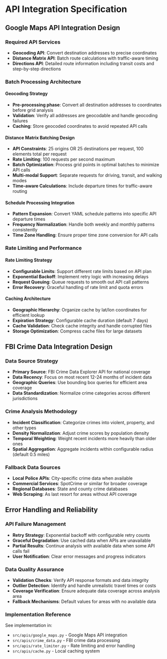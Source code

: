 # API Integration Specification

## Google Maps API Integration Design

### Required API Services
- **Geocoding API**: Convert destination addresses to precise coordinates
- **Distance Matrix API**: Batch route calculations with traffic-aware timing
- **Directions API**: Detailed route information including transit costs and step-by-step directions

### Batch Processing Architecture

#### Geocoding Strategy
- **Pre-processing phase**: Convert all destination addresses to coordinates before grid analysis
- **Validation**: Verify all addresses are geocodable and handle geocoding failures
- **Caching**: Store geocoded coordinates to avoid repeated API calls

#### Distance Matrix Batching Design
- **API Constraints**: 25 origins OR 25 destinations per request, 100 elements total per request
- **Rate Limiting**: 100 requests per second maximum
- **Batch Optimization**: Process grid points in optimal batches to minimize API calls
- **Multi-modal Support**: Separate requests for driving, transit, and walking modes
- **Time-aware Calculations**: Include departure times for traffic-aware routing

#### Schedule Processing Integration
- **Pattern Expansion**: Convert YAML schedule patterns into specific API departure times
- **Frequency Normalization**: Handle both weekly and monthly patterns consistently
- **Time Zone Handling**: Ensure proper time zone conversion for API calls

### Rate Limiting and Performance

#### Rate Limiting Strategy
- **Configurable Limits**: Support different rate limits based on API plan
- **Exponential Backoff**: Implement retry logic with increasing delays
- **Request Queuing**: Queue requests to smooth out API call patterns
- **Error Recovery**: Graceful handling of rate limit and quota errors

#### Caching Architecture
- **Geographic Hierarchy**: Organize cache by lat/lon coordinates for efficient lookup
- **Expiration Strategy**: Configurable cache duration (default 7 days)
- **Cache Validation**: Check cache integrity and handle corrupted files
- **Storage Optimization**: Compress cache files for large datasets

## FBI Crime Data Integration Design

### Data Source Strategy
- **Primary Source**: FBI Crime Data Explorer API for national coverage
- **Data Recency**: Focus on most recent 12-24 months of incident data
- **Geographic Queries**: Use bounding box queries for efficient area coverage
- **Data Standardization**: Normalize crime categories across different jurisdictions

### Crime Analysis Methodology
- **Incident Classification**: Categorize crimes into violent, property, and other types
- **Density Normalization**: Adjust crime scores by population density
- **Temporal Weighting**: Weight recent incidents more heavily than older ones
- **Spatial Aggregation**: Aggregate incidents within configurable radius (default 0.5 miles)

### Fallback Data Sources
- **Local Police APIs**: City-specific crime data when available
- **Commercial Services**: SpotCrime or similar for broader coverage
- **Regional Databases**: State and county crime databases
- **Web Scraping**: As last resort for areas without API coverage

## Error Handling and Reliability

### API Failure Management
- **Retry Strategy**: Exponential backoff with configurable retry counts
- **Graceful Degradation**: Use cached data when APIs are unavailable
- **Partial Results**: Continue analysis with available data when some API calls fail
- **User Notification**: Clear error messages and progress indicators

### Data Quality Assurance
- **Validation Checks**: Verify API response formats and data integrity
- **Outlier Detection**: Identify and handle unrealistic travel times or costs
- **Coverage Verification**: Ensure adequate data coverage across analysis area
- **Fallback Mechanisms**: Default values for areas with no available data

### Implementation Reference
See implementation in:
- `src/apis/google_maps.py` - Google Maps API integration
- `src/apis/crime_data.py` - FBI crime data processing
- `src/apis/rate_limiter.py` - Rate limiting and error handling
- `src/apis/cache.py` - Local caching system